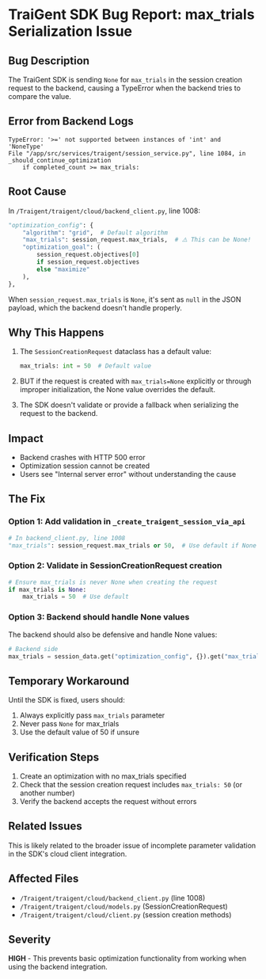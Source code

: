 # TraiGent SDK Bug Report: max_trials Serialization Issue

## Bug Description
The TraiGent SDK is sending `None` for `max_trials` in the session creation request to the backend, causing a TypeError when the backend tries to compare the value.

## Error from Backend Logs
```
TypeError: '>=' not supported between instances of 'int' and 'NoneType'
File "/app/src/services/traigent/session_service.py", line 1084, in _should_continue_optimization
    if completed_count >= max_trials:
```

## Root Cause
In `/Traigent/traigent/cloud/backend_client.py`, line 1008:

```python
"optimization_config": {
    "algorithm": "grid",  # Default algorithm
    "max_trials": session_request.max_trials,  # ⚠️ This can be None!
    "optimization_goal": (
        session_request.objectives[0]
        if session_request.objectives
        else "maximize"
    ),
},
```

When `session_request.max_trials` is `None`, it's sent as `null` in the JSON payload, which the backend doesn't handle properly.

## Why This Happens
1. The `SessionCreationRequest` dataclass has a default value:
   ```python
   max_trials: int = 50  # Default value
   ```

2. BUT if the request is created with `max_trials=None` explicitly or through improper initialization, the None value overrides the default.

3. The SDK doesn't validate or provide a fallback when serializing the request to the backend.

## Impact
- Backend crashes with HTTP 500 error
- Optimization session cannot be created
- Users see "Internal server error" without understanding the cause

## The Fix

### Option 1: Add validation in `_create_traigent_session_via_api`
```python
# In backend_client.py, line 1008
"max_trials": session_request.max_trials or 50,  # Use default if None
```

### Option 2: Validate in SessionCreationRequest creation
```python
# Ensure max_trials is never None when creating the request
if max_trials is None:
    max_trials = 50  # Use default
```

### Option 3: Backend should handle None values
The backend should also be defensive and handle None values:
```python
# Backend side
max_trials = session_data.get("optimization_config", {}).get("max_trials") or 50
```

## Temporary Workaround
Until the SDK is fixed, users should:
1. Always explicitly pass `max_trials` parameter
2. Never pass `None` for max_trials
3. Use the default value of 50 if unsure

## Verification Steps
1. Create an optimization with no max_trials specified
2. Check that the session creation request includes `max_trials: 50` (or another number)
3. Verify the backend accepts the request without errors

## Related Issues
This is likely related to the broader issue of incomplete parameter validation in the SDK's cloud client integration.

## Affected Files
- `/Traigent/traigent/cloud/backend_client.py` (line 1008)
- `/Traigent/traigent/cloud/models.py` (SessionCreationRequest)
- `/Traigent/traigent/cloud/client.py` (session creation methods)

## Severity
**HIGH** - This prevents basic optimization functionality from working when using the backend integration.